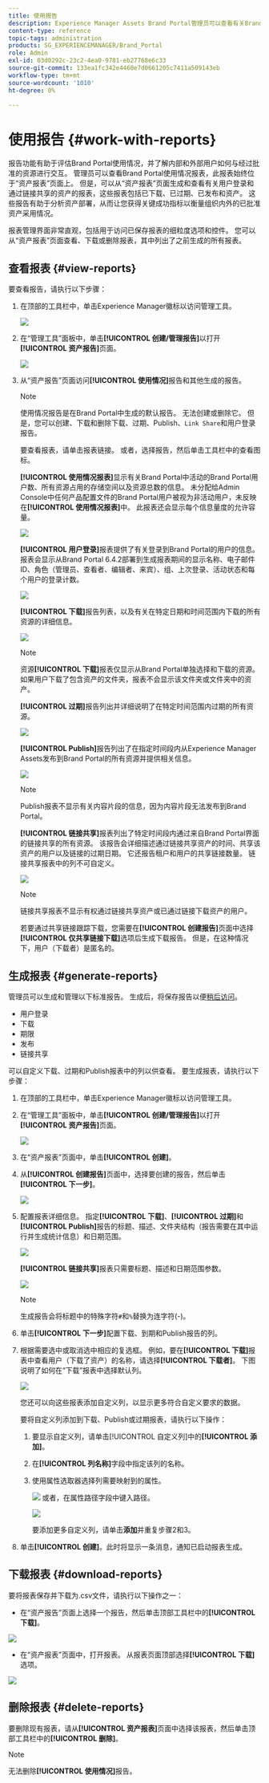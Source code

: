 ```yaml
---
title: 使用报告
description: Experience Manager Assets Brand Portal管理员可以查看有关Brand Portal使用情况的报告，以及创建、管理和查看有关已下载、已过期、已发布的资源和通过Brand Portal共享的链接的报告。
content-type: reference
topic-tags: administration
products: SG_EXPERIENCEMANAGER/Brand_Portal
role: Admin
exl-id: 03d0292c-23c2-4ea0-9781-eb27768e6c33
source-git-commit: 133ea1fc342e4460e7d0661205c7411a509143eb
workflow-type: tm+mt
source-wordcount: '1010'
ht-degree: 0%

---
```


# 使用报告 {#work-with-reports}

报告功能有助于评估Brand Portal使用情况，并了解内部和外部用户如何与经过批准的资源进行交互。 管理员可以查看Brand Portal使用情况报表，此报表始终位于“资产报表”页面上。 但是，可以从“资产报表”页面生成和查看有关用户登录和通过链接共享的资产的报表，这些报表包括已下载、已过期、已发布和资产。 这些报告有助于分析资产部署，从而让您获得关键成功指标以衡量组织内外的已批准资产采用情况。

报表管理界面非常直观，包括用于访问已保存报表的细粒度选项和控件。 您可以从“资产报表”页面查看、下载或删除报表，其中列出了之前生成的所有报表。

## 查看报表 {#view-reports}

要查看报告，请执行以下步骤：

1. 在顶部的工具栏中，单击Experience Manager徽标以访问管理工具。

   ![](assets/aemlogo.png)

1. 在“管理工具”面板中，单击&#x200B;**[!UICONTROL 创建/管理报告]**&#x200B;以打开&#x200B;**[!UICONTROL 资产报告]**&#x200B;页面。

   ![](assets/access-asset-reports.png)

1. 从“资产报告”页面访问&#x200B;**[!UICONTROL 使用情况]**&#x200B;报告和其他生成的报告。

   >[!NOTE]
   >
   >使用情况报告是在Brand Portal中生成的默认报告。 无法创建或删除它。 但是，您可以创建、下载和删除下载、过期、Publish、`Link Share`和用户登录报告。

   要查看报表，请单击报表链接。 或者，选择报告，然后单击工具栏中的查看图标。

   **[!UICONTROL 使用情况报表]**&#x200B;显示有关Brand Portal中活动的Brand Portal用户数、所有资源占用的存储空间以及资源总数的信息。 未分配给Admin Console中任何产品配置文件的Brand Portal用户被视为非活动用户，未反映在&#x200B;**[!UICONTROL 使用情况报表]**&#x200B;中。
此报表还会显示每个信息量度的允许容量。

   ![](assets/usage-report.png)

   **[!UICONTROL 用户登录]**&#x200B;报表提供了有关登录到Brand Portal的用户的信息。 报表会显示从Brand Portal 6.4.2部署到生成报表期间的显示名称、电子邮件ID、角色（管理员、查看者、编辑者、来宾）、组、上次登录、活动状态和每个用户的登录计数。

   ![](assets/user-logins.png)

   **[!UICONTROL 下载]**&#x200B;报告列表，以及有关在特定日期和时间范围内下载的所有资源的详细信息。

   ![](assets/download-report.png)

   >[!NOTE]
   >
   >资源&#x200B;**[!UICONTROL 下载]**&#x200B;报表仅显示从Brand Portal单独选择和下载的资源。 如果用户下载了包含资产的文件夹，报表不会显示该文件夹或文件夹中的资产。

   **[!UICONTROL 过期]**&#x200B;报告列出并详细说明了在特定时间范围内过期的所有资源。

   ![](assets/expiration-report.png)

   **[!UICONTROL Publish]**&#x200B;报告列出了在指定时间段内从Experience Manager Assets发布到Brand Portal的所有资源并提供相关信息。

   ![](assets/publish-report.png)

   >[!NOTE]
   >
   >Publish报表不显示有关内容片段的信息，因为内容片段无法发布到Brand Portal。

   **[!UICONTROL 链接共享]**&#x200B;报表列出了特定时间段内通过来自Brand Portal界面的链接共享的所有资源。 该报告会详细描述通过链接共享资产的时间、共享该资产的用户以及链接的过期日期。 它还报告租户和用户的共享链接数量。 链接共享报表中的列不可自定义。

   ![](assets/link-share-report.png)

   >[!NOTE]
   >
   >链接共享报表不显示有权通过链接共享资产或已通过链接下载资产的用户。
   >
   >若要通过共享链接跟踪下载，您需要在&#x200B;**[!UICONTROL 创建报告]**&#x200B;页面中选择&#x200B;**[!UICONTROL 仅共享链接下载]**&#x200B;选项后生成下载报告。 但是，在这种情况下，用户（下载者）是匿名的。

## 生成报表 {#generate-reports}

管理员可以生成和管理以下标准报告。 生成后，将保存报告以便[稍后访问](../using/brand-portal-reports.md#main-pars-header)。

* 用户登录
* 下载
* 期限
* 发布
* 链接共享

可以自定义下载、过期和Publish报表中的列以供查看。 要生成报表，请执行以下步骤：

1. 在顶部的工具栏中，单击Experience Manager徽标以访问管理工具。

1. 在“管理工具”面板中，单击&#x200B;**[!UICONTROL 创建/管理报告]**&#x200B;以打开&#x200B;**[!UICONTROL 资产报告]**&#x200B;页面。

   ![](assets/asset-reports.png)

1. 在“资产报表”页面中，单击&#x200B;**[!UICONTROL 创建]**。
1. 从&#x200B;**[!UICONTROL 创建报告]**&#x200B;页面中，选择要创建的报告，然后单击&#x200B;**[!UICONTROL 下一步]**。

   ![](assets/crete-report.png)

1. 配置报表详细信息。 指定&#x200B;**[!UICONTROL 下载]**、**[!UICONTROL 过期]**&#x200B;和&#x200B;**[!UICONTROL Publish]**&#x200B;报告的标题、描述、文件夹结构（报告需要在其中运行并生成统计信息）和日期范围。

   ![](assets/create-report-page.png)

   **[!UICONTROL 链接共享]**&#x200B;报表只需要标题、描述和日期范围参数。

   ![](assets/create-link-share-report.png)

   >[!NOTE]
   >
   >生成报告会将标题中的特殊字符`#`和`%`替换为连字符(-)。

1. 单击&#x200B;**[!UICONTROL 下一步]**&#x200B;配置下载、到期和Publish报告的列。
1. 根据需要选中或取消选中相应的复选框。 例如，要在&#x200B;**[!UICONTROL 下载]**&#x200B;报表中查看用户（下载了资产）的名称，请选择&#x200B;**[!UICONTROL 下载者]**。 下图说明了如何在“下载”报表中选择默认列。

   ![](assets/createdownloadreport.png)

   您还可以向这些报表添加自定义列，以显示更多符合自定义要求的数据。

   要将自定义列添加到下载、Publish或过期报表，请执行以下操作：

   1. 要显示自定义列，请单击[!UICONTROL 自定义列]中的&#x200B;**[!UICONTROL 添加]**。
   1. 在&#x200B;**[!UICONTROL 列名称]**&#x200B;字段中指定该列的名称。
   1. 使用属性选取器选择列需要映射到的属性。

      ![](assets/property-picker.png)
或者，在属性路径字段中键入路径。

      ![](assets/property-path.png)

      要添加更多自定义列，请单击&#x200B;**添加**&#x200B;并重复步骤2和3。

1. 单击&#x200B;**[!UICONTROL 创建]**。此时将显示一条消息，通知已启动报表生成。

## 下载报表 {#download-reports}

要将报表保存并下载为.csv文件，请执行以下操作之一：

* 在“资产报告”页面上选择一个报告，然后单击顶部工具栏中的&#x200B;**[!UICONTROL 下载]**。

![](assets/download-asset-report.png)

* 在“资产报表”页面中，打开报表。 从报表页面顶部选择&#x200B;**[!UICONTROL 下载]**&#x200B;选项。

![](assets/download-report-fromwithin.png)

## 删除报表 {#delete-reports}

要删除现有报表，请从&#x200B;**[!UICONTROL 资产报表]**&#x200B;页面中选择该报表，然后单击顶部工具栏中的&#x200B;**[!UICONTROL 删除]**。

>[!NOTE]
>
>无法删除&#x200B;**[!UICONTROL 使用情况]**&#x200B;报告。
